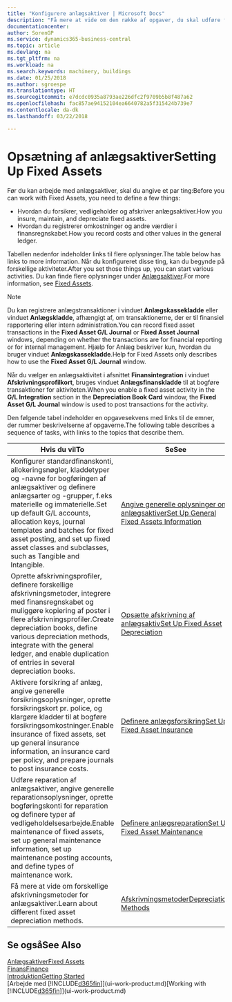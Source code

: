 ```yaml
---
title: "Konfigurere anlægsaktiver | Microsoft Docs"
description: "Få mere at vide om den række af opgaver, du skal udføre for at oprette anlægsaktiver, f.eks. maskiner eller bygninger."
documentationcenter: 
author: SorenGP
ms.service: dynamics365-business-central
ms.topic: article
ms.devlang: na
ms.tgt_pltfrm: na
ms.workload: na
ms.search.keywords: machinery, buildings
ms.date: 01/25/2018
ms.author: sgroespe
ms.translationtype: HT
ms.sourcegitcommit: e7dcdc0935a8793ae226dfc2f9709b5b8f487a62
ms.openlocfilehash: fac857ae94152104ea6640782a5f315424b739e7
ms.contentlocale: da-dk
ms.lasthandoff: 03/22/2018

---
```

# <a name="setting-up-fixed-assets"></a><span data-ttu-id="f6dbd-103">Opsætning af anlægsaktiver</span><span class="sxs-lookup"><span data-stu-id="f6dbd-103">Setting Up Fixed Assets</span></span>
<span data-ttu-id="f6dbd-104">Før du kan arbejde med anlægsaktiver, skal du angive et par ting:</span><span class="sxs-lookup"><span data-stu-id="f6dbd-104">Before you can work with Fixed Assets, you need to define a few things:</span></span>  

* <span data-ttu-id="f6dbd-105">Hvordan du forsikrer, vedligeholder og afskriver anlægsaktiver.</span><span class="sxs-lookup"><span data-stu-id="f6dbd-105">How you insure, maintain, and depreciate fixed assets.</span></span>  
* <span data-ttu-id="f6dbd-106">Hvordan du registrerer omkostninger og andre værdier i finansregnskabet.</span><span class="sxs-lookup"><span data-stu-id="f6dbd-106">How you record costs and other values in the general ledger.</span></span>  

<span data-ttu-id="f6dbd-107">Tabellen nedenfor indeholder links til flere oplysninger.</span><span class="sxs-lookup"><span data-stu-id="f6dbd-107">The table below has links to more information.</span></span> <span data-ttu-id="f6dbd-108">Når du konfigureret disse ting, kan du begynde på forskellige aktiviteter.</span><span class="sxs-lookup"><span data-stu-id="f6dbd-108">After you set those things up, you can start various activities.</span></span> <span data-ttu-id="f6dbd-109">Du kan finde flere oplysninger under [Anlægsaktiver](fa-manage.md).</span><span class="sxs-lookup"><span data-stu-id="f6dbd-109">For more information, see [Fixed Assets](fa-manage.md).</span></span>  

> [!NOTE]  
>   <span data-ttu-id="f6dbd-110">Du kan registrere anlægstransaktioner i vinduet **Anlægskassekladde** eller vinduet **Anlægskladde**, afhængigt af, om transaktionerne, der er til finansiel rapportering eller intern administration.</span><span class="sxs-lookup"><span data-stu-id="f6dbd-110">You can record fixed asset transactions in the **Fixed Asset G/L Journal** or **Fixed Asset Journal** windows, depending on whether the transactions are for financial reporting or for internal management.</span></span> <span data-ttu-id="f6dbd-111">Hjælp for Anlæg beskriver kun, hvordan du bruger vinduet **Anlægskassekladde**.</span><span class="sxs-lookup"><span data-stu-id="f6dbd-111">Help for Fixed Assets only describes how to use the **Fixed Asset G/L Journal** window.</span></span>  

<span data-ttu-id="f6dbd-112">Når du vælger en anlægsaktivitet i afsnittet **Finansintegration** i vinduet **Afskrivningsprofilkort**, bruges vinduet **Anlægsfinanskladde** til at bogføre transaktioner for aktiviteten.</span><span class="sxs-lookup"><span data-stu-id="f6dbd-112">When you enable a fixed asset activity in the **G/L Integration** section in the **Depreciation Book Card** window, the **Fixed Asset G/L Journal** window is used to post transactions for the activity.</span></span>

<span data-ttu-id="f6dbd-113">Den følgende tabel indeholder en opgavesekvens med links til de emner, der rummer beskrivelserne af opgaverne.</span><span class="sxs-lookup"><span data-stu-id="f6dbd-113">The following table describes a sequence of tasks, with links to the topics that describe them.</span></span>  

| <span data-ttu-id="f6dbd-114">Hvis du vil</span><span class="sxs-lookup"><span data-stu-id="f6dbd-114">To</span></span> | <span data-ttu-id="f6dbd-115">Se</span><span class="sxs-lookup"><span data-stu-id="f6dbd-115">See</span></span> |
| --- | --- |
| <span data-ttu-id="f6dbd-116">Konfigurer standardfinanskonti, allokeringsnøgler, kladdetyper og -navne for bogføringen af anlægsaktiver og definere anlægsarter og -grupper, f.eks materielle og immaterielle.</span><span class="sxs-lookup"><span data-stu-id="f6dbd-116">Set up default G/L accounts, allocation keys, journal templates and batches for fixed asset posting, and set up fixed asset classes and subclasses, such as Tangible and Intangible.</span></span> |[<span data-ttu-id="f6dbd-117">Angive generelle oplysninger om anlægsaktiver</span><span class="sxs-lookup"><span data-stu-id="f6dbd-117">Set Up General Fixed Assets Information</span></span>](fa-how-setup-general.md) |
| <span data-ttu-id="f6dbd-118">Oprette afskrivningsprofiler, definere forskellige afskrivningsmetoder, integrere med finansregnskabet og muliggøre kopiering af poster i flere afskrivningsprofiler.</span><span class="sxs-lookup"><span data-stu-id="f6dbd-118">Create depreciation books, define various depreciation methods, integrate with the general ledger, and enable duplication of entries in several depreciation books.</span></span> |[<span data-ttu-id="f6dbd-119">Opsætte afskrivning af anlægsaktiv</span><span class="sxs-lookup"><span data-stu-id="f6dbd-119">Set Up Fixed Asset Depreciation</span></span>](fa-how-setup-depreciation.md) |
| <span data-ttu-id="f6dbd-120">Aktivere forsikring af anlæg, angive generelle forsikringsoplysninger, oprette forsikringskort pr. police, og klargøre kladder til at bogføre forsikringsomkostninger.</span><span class="sxs-lookup"><span data-stu-id="f6dbd-120">Enable insurance of fixed assets, set up general insurance information, an insurance card per policy, and prepare journals to post insurance costs.</span></span> |[<span data-ttu-id="f6dbd-121">Definere anlægsforsikring</span><span class="sxs-lookup"><span data-stu-id="f6dbd-121">Set Up Fixed Asset Insurance</span></span>](fa-how-setup-insurance.md) |
| <span data-ttu-id="f6dbd-122">Udføre reparation af anlægsaktiver, angive generelle reparationsoplysninger, oprette bogføringskonti for reparation og definere typer af vedligeholdelsesarbejde.</span><span class="sxs-lookup"><span data-stu-id="f6dbd-122">Enable maintenance of fixed assets, set up general maintenance information, set up maintenance posting accounts, and define types of maintenance work.</span></span> |[<span data-ttu-id="f6dbd-123">Definere anlægsreparation</span><span class="sxs-lookup"><span data-stu-id="f6dbd-123">Set Up Fixed Asset Maintenance</span></span>](fa-how-setup-maintenance.md) |
| <span data-ttu-id="f6dbd-124">Få mere at vide om forskellige afskrivningsmetoder for anlægsaktiver.</span><span class="sxs-lookup"><span data-stu-id="f6dbd-124">Learn about different fixed asset depreciation methods.</span></span> |[<span data-ttu-id="f6dbd-125">Afskrivningsmetoder</span><span class="sxs-lookup"><span data-stu-id="f6dbd-125">Depreciation Methods</span></span>](fa-depreciation-methods.md) |

## <a name="see-also"></a><span data-ttu-id="f6dbd-126">Se også</span><span class="sxs-lookup"><span data-stu-id="f6dbd-126">See Also</span></span>
[<span data-ttu-id="f6dbd-127">Anlægsaktiver</span><span class="sxs-lookup"><span data-stu-id="f6dbd-127">Fixed Assets</span></span>](fa-manage.md)  
[<span data-ttu-id="f6dbd-128">Finans</span><span class="sxs-lookup"><span data-stu-id="f6dbd-128">Finance</span></span>](finance.md)  
[<span data-ttu-id="f6dbd-129">Introduktion</span><span class="sxs-lookup"><span data-stu-id="f6dbd-129">Getting Started</span></span>](product-get-started.md)  
<span data-ttu-id="f6dbd-130">[Arbejde med [!INCLUDE[d365fin](includes/d365fin_md.md)]](ui-work-product.md)</span><span class="sxs-lookup"><span data-stu-id="f6dbd-130">[Working with [!INCLUDE[d365fin](includes/d365fin_md.md)]](ui-work-product.md)</span></span>


